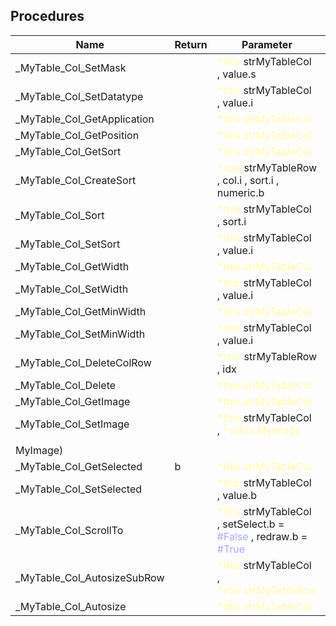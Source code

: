 ## Procedures

|Name|Return|Parameter|Comment|
| --- | --- | --- | --- |
|\_MyTable\_Col\_SetMask||<span style="color:#FFFFAA">*this.</span>strMyTableCol , value.s||
|\_MyTable\_Col\_SetDatatype||<span style="color:#FFFFAA">*this.</span>strMyTableCol , value.i||
|\_MyTable\_Col\_GetApplication||<span style="color:#FFFFAA">*this.strMyTableCol</span>||
|\_MyTable\_Col\_GetPosition||<span style="color:#FFFFAA">*this.strMyTableCol</span>||
|\_MyTable\_Col\_GetSort||<span style="color:#FFFFAA">*this.strMyTableCol</span>||
|\_MyTable\_Col\_CreateSort||<span style="color:#FFFFAA">*row.</span>strMyTableRow , col.i , sort.i , numeric.b||
|\_MyTable\_Col\_Sort||<span style="color:#FFFFAA">*this.</span>strMyTableCol , sort.i||
|\_MyTable\_Col\_SetSort||<span style="color:#FFFFAA">*this.</span>strMyTableCol , value.i||
|\_MyTable\_Col\_GetWidth||<span style="color:#FFFFAA">*this.strMyTableCol</span>||
|\_MyTable\_Col\_SetWidth||<span style="color:#FFFFAA">*this.</span>strMyTableCol , value.i||
|\_MyTable\_Col\_GetMinWidth||<span style="color:#FFFFAA">*this.strMyTableCol</span>||
|\_MyTable\_Col\_SetMinWidth||<span style="color:#FFFFAA">*this.</span>strMyTableCol , value.i||
|\_MyTable\_Col\_DeleteColRow||<span style="color:#FFFFAA">*row.</span>strMyTableRow , idx||
|\_MyTable\_Col\_Delete||<span style="color:#FFFFAA">*this.strMyTableCol</span>||
|\_MyTable\_Col\_GetImage||<span style="color:#FFFFAA">*this.strMyTableCol</span>||
|\_MyTable\_Col\_SetImage||<span style="color:#FFFFAA">*this.</span>strMyTableCol , <span style="color:#FFFFAA">*value.MyImage</span>||
|||||
|MyImage)||||
|\_MyTable\_Col\_GetSelected|b|<span style="color:#FFFFAA">*this.strMyTableCol</span>||
|\_MyTable\_Col\_SetSelected||<span style="color:#FFFFAA">*this.</span>strMyTableCol , value.b||
|\_MyTable\_Col\_ScrollTo||<span style="color:#FFFFAA">*this.</span>strMyTableCol , setSelect.b = <span style="color:#AAAAFF">\#False</span> , redraw.b = <span style="color:#AAAAFF">\#True</span>||
|\_MyTable\_Col\_AutosizeSubRow||<span style="color:#FFFFAA">*this.</span>strMyTableCol , <span style="color:#FFFFAA">*row.strMyTableRow</span>||
|\_MyTable\_Col\_Autosize||<span style="color:#FFFFAA">*this.strMyTableCol</span>||


